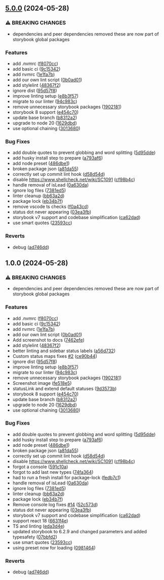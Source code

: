 ## [5.0.0](https://github.com/etchteam/storybook-addon-status/compare/v4.2.2...v5.0.0) (2024-05-28)


### ⚠ BREAKING CHANGES

* dependencies and peer dependencies removed
these are now part of storybook global packages

### Features

* add .nvmrc ([f8070cc](https://github.com/etchteam/storybook-addon-status/commit/f8070ccb8746e8649b9f414fa401d011798b404f))
* add basic ci ([9c15342](https://github.com/etchteam/storybook-addon-status/commit/9c1534226d35078cf7d0e461edbb4c866fcf448d))
* add nvmrc ([1e1fa7b](https://github.com/etchteam/storybook-addon-status/commit/1e1fa7b306007ffadf3bf96bb58b974086fe1163))
* add our own lint script ([0b0ad01](https://github.com/etchteam/storybook-addon-status/commit/0b0ad0137fbe76cbff95e8026e546712a5c9a6b1))
* add stylelint ([48367f2](https://github.com/etchteam/storybook-addon-status/commit/48367f2ea4644342400b0bdc1c4acbb49972bf4b))
* ignore dist ([95d57f8](https://github.com/etchteam/storybook-addon-status/commit/95d57f8b78039aa4a9257173157fd258d3cd2e17))
* improve linting setup ([e8b3f57](https://github.com/etchteam/storybook-addon-status/commit/e8b3f57b9500d7ecc0050cdf9f1edd75903e6259))
* migrate to our linter ([94c983c](https://github.com/etchteam/storybook-addon-status/commit/94c983c450e80e2fbd8e35193381f021252928eb))
* remove unnecessary storybook packages ([1902181](https://github.com/etchteam/storybook-addon-status/commit/1902181ab21600861a08711df38ad723255a8b9d))
* storybook 8 support ([e454c70](https://github.com/etchteam/storybook-addon-status/commit/e454c708a672915697dc88a0acff00c0454ca19c))
* update base branch ([b8312a2](https://github.com/etchteam/storybook-addon-status/commit/b8312a2351bb2b4cb595a4108755ae4679a0c516))
* upgrade to node 20 ([1629dbd](https://github.com/etchteam/storybook-addon-status/commit/1629dbdf5fb9ddd08812341746b7ddd4e7c1d448))
* use optional chaining ([3013680](https://github.com/etchteam/storybook-addon-status/commit/3013680babeb1328dda4482ec1e03568a0304bab))


### Bug Fixes

* add double quotes to prevent globbing and word splitting ([5d95dde](https://github.com/etchteam/storybook-addon-status/commit/5d95ddea4d8d979062e5adb7a8217564e9ca8e33))
* add husky install step to prepare ([a793af6](https://github.com/etchteam/storybook-addon-status/commit/a793af6798de9af569feb9f6777cb6aeebebb5c3))
* add node preset ([486dbe1](https://github.com/etchteam/storybook-addon-status/commit/486dbe1ee1634b1ce2108ad0ddc419e2157eb171))
* broken package json ([a81da55](https://github.com/etchteam/storybook-addon-status/commit/a81da55f89c8765e3eb58047807f1f6929fad79d))
* correctly set up commit lint hook ([d58d54d](https://github.com/etchteam/storybook-addon-status/commit/d58d54d0ac4842e97c7dc5ee2c053d26930d8d4a))
* disable https://www.shellcheck.net/wiki/SC1091 ([cf98b4c](https://github.com/etchteam/storybook-addon-status/commit/cf98b4c9e5b42839dba71b115d395304998f6213))
* handle removal of isLead ([0a630da](https://github.com/etchteam/storybook-addon-status/commit/0a630da8c3a11dc8a98a78a21ce5ee2096a2b8d6))
* ignore log files ([7381ed5](https://github.com/etchteam/storybook-addon-status/commit/7381ed58998c4a259a615d984c2cfd83c8f94e7f))
* linter cleanup ([bb63a2d](https://github.com/etchteam/storybook-addon-status/commit/bb63a2dfccfe3c27fb471f4c858031f2f48416cb))
* package lock ([eb34b7f](https://github.com/etchteam/storybook-addon-status/commit/eb34b7f58b7d307fffb8c00d7ce18c7e3ae3084d))
* remove vscode ts checks ([f0a43cd](https://github.com/etchteam/storybook-addon-status/commit/f0a43cd21bcff3409629b3e0c9e6d1f34d38bce3))
* status dot never appearing ([03ea3fb](https://github.com/etchteam/storybook-addon-status/commit/03ea3fbe9500486df8a2ab16987975e54591b466))
* storybook v7 support and codebase simplification ([ca62dad](https://github.com/etchteam/storybook-addon-status/commit/ca62dadd9973a2a455399bc6ccfb9aeb401ff96e))
* use smart quotes ([23593cc](https://github.com/etchteam/storybook-addon-status/commit/23593cc71100ba90c9dab7972c431ffaa300db2a))


### Reverts

* debug ([ad746dd](https://github.com/etchteam/storybook-addon-status/commit/ad746ddcb45947a3f138ef33bc9bee96dd502db3))

## 1.0.0 (2024-05-28)


### ⚠ BREAKING CHANGES

* dependencies and peer dependencies removed
these are now part of storybook global packages

### Features

* add .nvmrc ([f8070cc](https://github.com/etchteam/storybook-addon-status/commit/f8070ccb8746e8649b9f414fa401d011798b404f))
* add basic ci ([9c15342](https://github.com/etchteam/storybook-addon-status/commit/9c1534226d35078cf7d0e461edbb4c866fcf448d))
* add nvmrc ([1e1fa7b](https://github.com/etchteam/storybook-addon-status/commit/1e1fa7b306007ffadf3bf96bb58b974086fe1163))
* add our own lint script ([0b0ad01](https://github.com/etchteam/storybook-addon-status/commit/0b0ad0137fbe76cbff95e8026e546712a5c9a6b1))
* Add screenshot to docs ([7462efe](https://github.com/etchteam/storybook-addon-status/commit/7462efea5c308539433d1df37f39fbae9c7de3fc))
* add stylelint ([48367f2](https://github.com/etchteam/storybook-addon-status/commit/48367f2ea4644342400b0bdc1c4acbb49972bf4b))
* better linting and sidebar status labels ([a56d732](https://github.com/etchteam/storybook-addon-status/commit/a56d7320a0e5538ee99293006979643f7c5b0c86))
* Custom status maps fixes [#2](https://github.com/etchteam/storybook-addon-status/issues/2) ([ce90b44](https://github.com/etchteam/storybook-addon-status/commit/ce90b44b7dc0e64f38ac0fdb8d9fc5c8f758161f))
* ignore dist ([95d57f8](https://github.com/etchteam/storybook-addon-status/commit/95d57f8b78039aa4a9257173157fd258d3cd2e17))
* improve linting setup ([e8b3f57](https://github.com/etchteam/storybook-addon-status/commit/e8b3f57b9500d7ecc0050cdf9f1edd75903e6259))
* migrate to our linter ([94c983c](https://github.com/etchteam/storybook-addon-status/commit/94c983c450e80e2fbd8e35193381f021252928eb))
* remove unnecessary storybook packages ([1902181](https://github.com/etchteam/storybook-addon-status/commit/1902181ab21600861a08711df38ad723255a8b9d))
* Screenshot image ([fe518e5](https://github.com/etchteam/storybook-addon-status/commit/fe518e5865e4bd4998f12bae6d7d85249d393e27))
* statusLink and extend default statuses ([9d3573b](https://github.com/etchteam/storybook-addon-status/commit/9d3573b8250b0ea3f4ad6fc73327c3726c963748))
* storybook 8 support ([e454c70](https://github.com/etchteam/storybook-addon-status/commit/e454c708a672915697dc88a0acff00c0454ca19c))
* update base branch ([b8312a2](https://github.com/etchteam/storybook-addon-status/commit/b8312a2351bb2b4cb595a4108755ae4679a0c516))
* upgrade to node 20 ([1629dbd](https://github.com/etchteam/storybook-addon-status/commit/1629dbdf5fb9ddd08812341746b7ddd4e7c1d448))
* use optional chaining ([3013680](https://github.com/etchteam/storybook-addon-status/commit/3013680babeb1328dda4482ec1e03568a0304bab))


### Bug Fixes

* add double quotes to prevent globbing and word splitting ([5d95dde](https://github.com/etchteam/storybook-addon-status/commit/5d95ddea4d8d979062e5adb7a8217564e9ca8e33))
* add husky install step to prepare ([a793af6](https://github.com/etchteam/storybook-addon-status/commit/a793af6798de9af569feb9f6777cb6aeebebb5c3))
* add node preset ([486dbe1](https://github.com/etchteam/storybook-addon-status/commit/486dbe1ee1634b1ce2108ad0ddc419e2157eb171))
* broken package json ([a81da55](https://github.com/etchteam/storybook-addon-status/commit/a81da55f89c8765e3eb58047807f1f6929fad79d))
* correctly set up commit lint hook ([d58d54d](https://github.com/etchteam/storybook-addon-status/commit/d58d54d0ac4842e97c7dc5ee2c053d26930d8d4a))
* disable https://www.shellcheck.net/wiki/SC1091 ([cf98b4c](https://github.com/etchteam/storybook-addon-status/commit/cf98b4c9e5b42839dba71b115d395304998f6213))
* forgot a console ([591c10a](https://github.com/etchteam/storybook-addon-status/commit/591c10ad1ba13910490e0a63811efbf8fcebe0f3))
* forgot to add last new types ([74fa364](https://github.com/etchteam/storybook-addon-status/commit/74fa36499e6977432b2bc799b1e4818b8a28b189))
* had to run a fresh install for package-lock ([fedb7c1](https://github.com/etchteam/storybook-addon-status/commit/fedb7c155637caf7adfd72bd36f934fdc23af6a9))
* handle removal of isLead ([0a630da](https://github.com/etchteam/storybook-addon-status/commit/0a630da8c3a11dc8a98a78a21ce5ee2096a2b8d6))
* ignore log files ([7381ed5](https://github.com/etchteam/storybook-addon-status/commit/7381ed58998c4a259a615d984c2cfd83c8f94e7f))
* linter cleanup ([bb63a2d](https://github.com/etchteam/storybook-addon-status/commit/bb63a2dfccfe3c27fb471f4c858031f2f48416cb))
* package lock ([eb34b7f](https://github.com/etchteam/storybook-addon-status/commit/eb34b7f58b7d307fffb8c00d7ce18c7e3ae3084d))
* Remove console log fixes [#14](https://github.com/etchteam/storybook-addon-status/issues/14) ([52c573d](https://github.com/etchteam/storybook-addon-status/commit/52c573de0453dca8113fca62f62426e3642fe775))
* status dot never appearing ([03ea3fb](https://github.com/etchteam/storybook-addon-status/commit/03ea3fbe9500486df8a2ab16987975e54591b466))
* storybook v7 support and codebase simplification ([ca62dad](https://github.com/etchteam/storybook-addon-status/commit/ca62dadd9973a2a455399bc6ccfb9aeb401ff96e))
* support react 18 ([6631f4e](https://github.com/etchteam/storybook-addon-status/commit/6631f4eb417c379edfaf296573d27a60ce16e5e9))
* TS and linting ([eda3d4e](https://github.com/etchteam/storybook-addon-status/commit/eda3d4ead600d9e4efde0f35d23334cd554c82a4))
* updated storybook to 6.2.9 and changed parameters and added typesafety ([07bbfd2](https://github.com/etchteam/storybook-addon-status/commit/07bbfd23f81c2a6aba2d6870f23914718de75a0c))
* use smart quotes ([23593cc](https://github.com/etchteam/storybook-addon-status/commit/23593cc71100ba90c9dab7972c431ffaa300db2a))
* using preset now for loading ([0981464](https://github.com/etchteam/storybook-addon-status/commit/0981464123bd14936e9a3428fc6ea2049974a141))


### Reverts

* debug ([ad746dd](https://github.com/etchteam/storybook-addon-status/commit/ad746ddcb45947a3f138ef33bc9bee96dd502db3))
